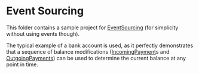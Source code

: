 # Event Sourcing

This folder contains a sample project for [EventSourcing](https://de.wikipedia.org/wiki/Event_Sourcing) (for simplicity without using events though).

The typical example of a bank account is used, as it perfectly demonstrates that a sequence of balance modifications ([IncomingPayment](./Transactions/IncomingPayment.cs)s and [OutgoingPayments](./Transactions/OutgoingPAyment.cs)) can be used to determine the current balance at any point in time.
